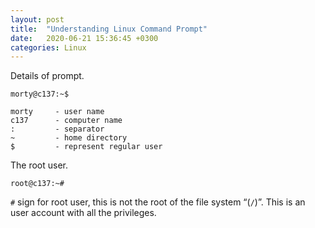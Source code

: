 ```yaml
---
layout: post
title:  "Understanding Linux Command Prompt"
date:   2020-06-21 15:36:45 +0300
categories: Linux
---
```


Details of prompt.

```
morty@c137:~$

morty     - user name
c137      - computer name
:         - separator
~         - home directory
$         - represent regular user
```

The root user.

```
root@c137:~#
```

`#` sign for root user, this is not the root of the file system “(`/`)”. This is an user account with all the privileges.
